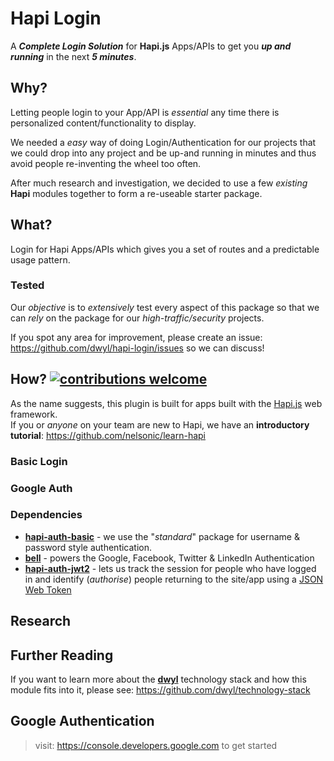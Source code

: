 # Hapi Login

A ***Complete Login Solution*** for **Hapi.js** Apps/APIs to get you
***up and running*** in the next ***5 minutes***.

## Why?

Letting people login to your App/API is *essential* any time
there is personalized content/functionality to display.

We needed a *easy* way of doing Login/Authentication for our projects
that we could drop into any project and be up-and running in minutes
and thus avoid people re-inventing the wheel too often.

After much research and investigation, we decided to use a few *existing*
**Hapi** modules together to form a re-useable starter package.

## What?

Login for Hapi Apps/APIs which gives you a set of routes
and a predictable usage pattern.

### Tested

Our *objective* is to *extensively* test every aspect of this package
so that we can *rely* on the package for our *high-traffic/security* projects.

If you spot any area for improvement, please create an issue:
https://github.com/dwyl/hapi-login/issues so we can discuss!


## How? [![contributions welcome](https://img.shields.io/badge/contributions-welcome-brightgreen.svg?style=flat)](https://github.com/ideaq/time/issues)

As the name suggests, this plugin is built for apps built with the  [Hapi.js](https://github.com/nelsonic/learn-hapi) web framework.  
If you or *anyone* on your team are new to Hapi, we
have an **introductory tutorial**: https://github.com/nelsonic/learn-hapi

### Basic Login




### Google Auth



### Dependencies

+ [**hapi-auth-basic**](https://github.com/hapijs/hapi-auth-basic) -
we use the "*standard*" package for username & password style authentication.
+ [**bell**](https://github.com/hapijs/bell) - powers the Google, Facebook,
Twitter & LinkedIn Authentication
+ [**hapi-auth-jwt2**](https://github.com/dwyl/hapi-auth-jwt2) -
lets us track the session for people who have logged in and
identify (*authorise*) people returning to the site/app using a
[JSON Web Token](https://github.com/dwyl/learn-json-web-tokens)

## Research


## Further Reading

If you want to learn more about the [**dwyl**]()
technology stack and how this module fits into it,
please see: https://github.com/dwyl/technology-stack


## Google Authentication

> visit: https://console.developers.google.com to get started
